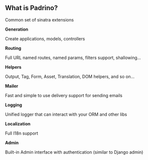 ## What is Padrino?

Common set of sinatra extensions

**Generation**
 
Create applications, models, controllers

**Routing**

Full URL named routes, named params, filters support, shallowing...
  
**Helpers**

Output, Tag, Form, Asset, Translation, DOM helpers, and so on...

**Mailer**

Fast and simple to use delivery support for sending emails

**Logging**

Unified logger that can interact with your ORM and other libs

**Localization**

Full I18n support

**Admin**

Built-in Admin interface with authentication (similar to Django admin)
